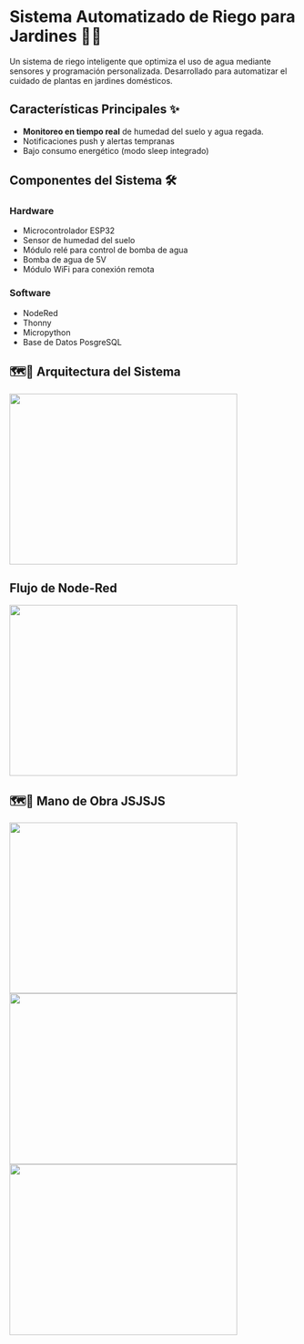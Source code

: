 # Sistema Automatizado de Riego para Jardines 🌱💧

Un sistema de riego inteligente que optimiza el uso de agua mediante sensores y programación personalizada. Desarrollado para automatizar el cuidado de plantas en jardines domésticos.

## Características Principales ✨
- **Monitoreo en tiempo real** de humedad del suelo y agua regada.
- Notificaciones push y alertas tempranas
- Bajo consumo energético (modo sleep integrado)

## Componentes del Sistema 🛠️
### Hardware
- Microcontrolador ESP32
- Sensor de humedad del suelo
- Módulo relé para control de bomba de agua
- Bomba de agua de 5V
- Módulo WiFi para conexión remota

### Software
- NodeRed
- Thonny
- Micropython
- Base de Datos PosgreSQL

## 🗺️🔌 Arquitectura del Sistema
<img src="https://i.postimg.cc/85QX4p4W/79-DA627-F-B633-4458-943-B-7043265-CA607.png" width="400" height="300">

## Flujo de Node-Red
<img src="https://i.postimg.cc/25PF3k2g/7-F736-C5-A-518-F-49-F5-B00-D-2-AB0-B7-C0-EECD.png" width="400" height="300">

## 🗺️🔌 Mano de Obra JSJSJS
<img src="https://i.postimg.cc/MGgQ69dD/Imagen-de-Whats-App-2025-05-09-a-las-08-57-24-5ede1569.jpg" width="400" height="300">
<img src="https://i.postimg.cc/RCpN4shn/Imagen-de-Whats-App-2025-05-09-a-las-08-57-25-a813cb60.jpg" width="400" height="300">
<img src="https://i.postimg.cc/Gtj20K4q/Imagen-de-Whats-App-2025-05-09-a-las-08-57-26-5f1328fe.jpg" width="400" height="300">
